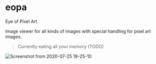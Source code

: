 # eopa

Eye of Pixel Art

Image viewer for all kinds of images with special handling for pixel art images.

> Currently eating all your memory (TODO)

![Screenshot from 2020-07-25 19-25-10](https://user-images.githubusercontent.com/6997990/88461488-9eac2500-ceac-11ea-8c8e-49d8da0ee631.png)
